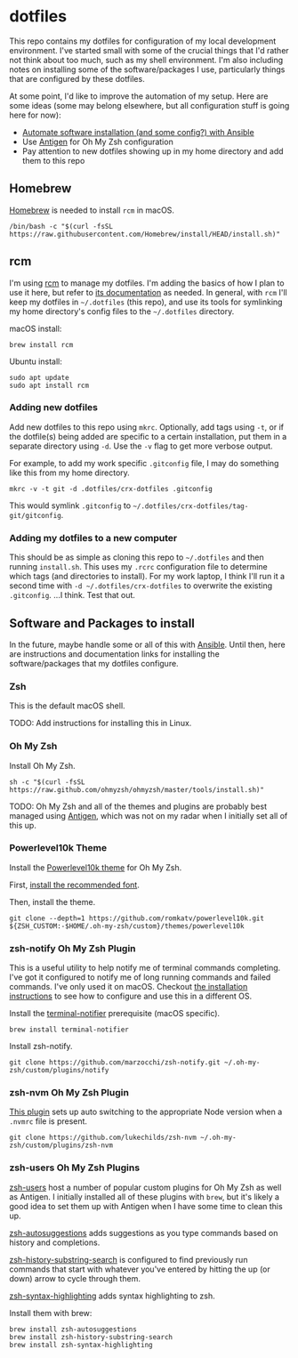 # dotfiles

This repo contains my dotfiles for configuration of my local development environment. I've started small with some of the crucial things that I'd rather not think about too much, such as my shell environment. I'm also including notes on installing some of the software/packages I use, particularly things that are configured by these dotfiles.

At some point, I'd like to improve the automation of my setup. Here are some ideas (some may belong elsewhere, but all configuration stuff is going here for now):

- [Automate software installation (and some config?) with Ansible](https://frontendmasters.com/courses/developer-productivity/the-problem-statement/)
- Use [Antigen](https://antigen.sharats.me/) for Oh My Zsh configuration
- Pay attention to new dotfiles showing up in my home directory and add them to this repo

## Homebrew

[Homebrew](https://brew.sh/) is needed to install `rcm` in macOS. 

``` shell
/bin/bash -c "$(curl -fsSL https://raw.githubusercontent.com/Homebrew/install/HEAD/install.sh)"
```

## rcm

I'm using [rcm](https://github.com/thoughtbot/rcm) to manage my dotfiles. I'm adding the basics of how I plan to use it here, but refer to [its documentation](https://thoughtbot.github.io/rcm/rcm.7.html) as needed. In general, with `rcm` I'll keep my dotfiles in `~/.dotfiles` (this repo), and use its tools for symlinking my home directory's config files to the `~/.dotfiles` directory.

macOS install:

``` shell
brew install rcm
```

Ubuntu install:

``` shell
sudo apt update
sudo apt install rcm
```

### Adding new dotfiles

Add new dotfiles to this repo using `mkrc`. Optionally, add tags using `-t`, or if the dotfile(s) being added are specific to a certain installation, put them in a separate directory using `-d`. Use the `-v` flag to get more verbose output.

For example, to add my work specific `.gitconfig` file, I may do something like this from my home directory.

``` shell
mkrc -v -t git -d .dotfiles/crx-dotfiles .gitconfig
```

This would symlink `.gitconfig` to `~/.dotfiles/crx-dotfiles/tag-git/gitconfig`.

### Adding my dotfiles to a new computer

This should be as simple as cloning this repo to `~/.dotfiles` and then running `install.sh`. This uses my `.rcrc` configuration file to determine which tags (and directories to install). For my work laptop, I think I'll run it a second time with `-d ~/.dotfiles/crx-dotfiles` to overwrite the existing `.gitconfig`. ...I think. Test that out.

## Software and Packages to install

In the future, maybe handle some or all of this with [Ansible](https://www.ansible.com/). Until then, here are instructions and documentation links for installing the software/packages that my dotfiles configure.

### Zsh

This is the default macOS shell.

TODO: Add instructions for installing this in Linux.

### Oh My Zsh

Install Oh My Zsh.

``` shell
sh -c "$(curl -fsSL https://raw.github.com/ohmyzsh/ohmyzsh/master/tools/install.sh)"
```

TODO: Oh My Zsh and all of the themes and plugins are probably best managed using [Antigen](https://antigen.sharats.me/), which was not on my radar when I initially set all of this up.

### Powerlevel10k Theme

Install the [Powerlevel10k theme](https://github.com/romkatv/powerlevel10k#getting-started) for Oh My Zsh.

First, [install the recommended font](https://github.com/romkatv/powerlevel10k#meslo-nerd-font-patched-for-powerlevel10k).

Then, install the theme.

``` shell
git clone --depth=1 https://github.com/romkatv/powerlevel10k.git ${ZSH_CUSTOM:-$HOME/.oh-my-zsh/custom}/themes/powerlevel10k
```

### zsh-notify Oh My Zsh Plugin

This is a useful utility to help notify me of terminal commands completing. I've got it configured to notify me of long running commands and failed commands. I've only used it on macOS. Checkout [the installation instructions](https://github.com/marzocchi/zsh-notify) to see how to configure and use this in a different OS.

Install the [terminal-notifier](https://github.com/julienXX/terminal-notifier) prerequisite (macOS specific).

``` shell
brew install terminal-notifier
```

Install zsh-notify.

``` shell
git clone https://github.com/marzocchi/zsh-notify.git ~/.oh-my-zsh/custom/plugins/notify
```

### zsh-nvm Oh My Zsh Plugin

[This plugin](https://github.com/lukechilds/zsh-nvm) sets up auto switching to the appropriate Node version when a `.nvmrc` file is present.

``` shell
git clone https://github.com/lukechilds/zsh-nvm ~/.oh-my-zsh/custom/plugins/zsh-nvm
```

### zsh-users Oh My Zsh Plugins

[zsh-users](https://github.com/zsh-users) host a number of popular custom plugins for Oh My Zsh as well as Antigen. I initially installed all of these plugins with `brew`, but it's likely a good idea to set them up with Antigen when I have some time to clean this up.

[zsh-autosuggestions](https://github.com/zsh-users/zsh-autosuggestions) adds suggestions as you type commands based on history and completions.

[zsh-history-substring-search](https://github.com/zsh-users/zsh-history-substring-search) is configured to find previously run commands that start with whatever you've entered by hitting the up (or down) arrow to cycle through them.

[zsh-syntax-highlighting](https://github.com/zsh-users/zsh-syntax-highlighting) adds syntax highlighting to zsh.

Install them with brew:

``` shell
brew install zsh-autosuggestions
brew install zsh-history-substring-search
brew install zsh-syntax-highlighting
```
